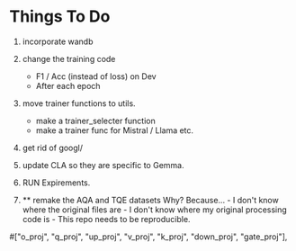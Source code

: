 # Things To Do
1. incorporate wandb
2. change the training code
    - F1 / Acc (instead of loss) on Dev
    - After each epoch
    
3. move trainer functions to utils.
    - make a trainer_selecter function
    - make a trainer func for Mistral / Llama etc.

4. get rid of googl/
5. update CLA so they are specific to Gemma.
6. RUN Expirements. 

7. ** remake the AQA and TQE datasets
    Why? Because...
        - I don't know where the original files are
        - I don't know where my original processing code is
        - This repo needs to be reproducible. 


 #["o_proj", "q_proj", "up_proj", "v_proj", "k_proj", "down_proj", "gate_proj"],